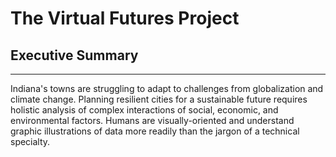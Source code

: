 # The Virtual Futures Project
## Executive Summary
---
Indiana's towns are struggling to adapt to challenges from globalization and climate change. Planning resilient cities for a sustainable future requires holistic analysis of complex interactions of social, economic, and environmental factors. Humans are visually-oriented and understand graphic illustrations of data more readily than the jargon of a technical specialty. 